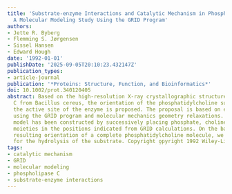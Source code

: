 ```yaml
---
title: 'Substrate-enzyme Interactions and Catalytic Mechanism in Phospholipase C:
  A Molecular Modeling Study Using the GRID Program'
authors:
- Jette R. Byberg
- Flemming S. Jørgensen
- Sissel Hansen
- Edward Hough
date: '1992-01-01'
publishDate: '2025-09-05T20:10:23.432147Z'
publication_types:
- article-journal
publication: '*Proteins: Structure, Function, and Bioinformatics*'
doi: 10.1002/prot.340120405
abstract: Based on the high-resolution X-ray crystallographic structure of phospholipase
  C from Bacillus cereus, the orientation of the phosphatidylcholine substrate in
  the active site of the enzyme is proposed. The proposal is based on extensive calculations
  using the GRID program and molecular mechanics geometry relaxations. The substrate
  model has been constructed by successively placing phosphate, choline and diacylglycerol
  moieties in the positions indicated from GRID calculations. On the basis of the
  resulting orientation of a complete phosphatidylcholine molecule, we propose a mechanism
  for the hydrolysis of the substrate. Copyright o̧pyright 1992 Wiley-Liss, Inc.
tags:
- catalytic mechanism
- GRID
- molecular modeling
- phospholipase C
- substrate-enzyme interactions
---
```

